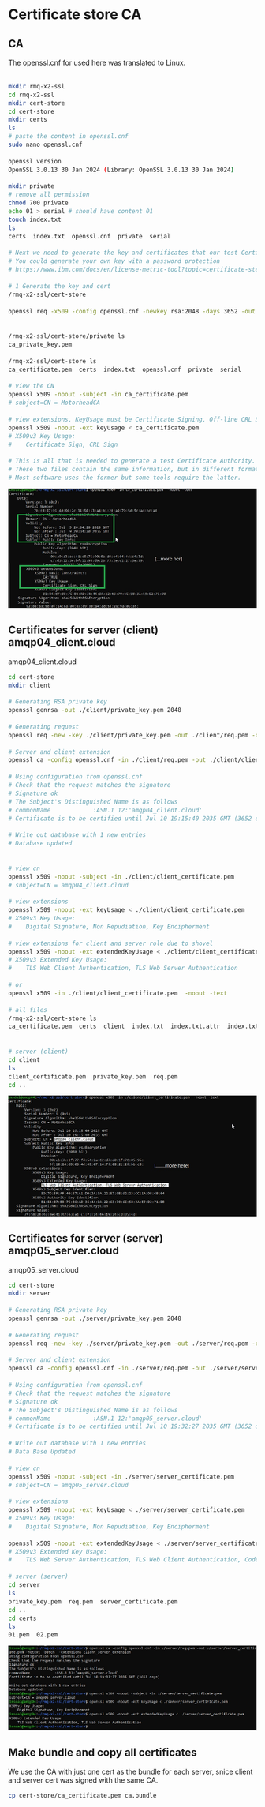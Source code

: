 # Certificate store CA


## CA

The openssl.cnf for used here was translated to Linux.

```bash

mkdir rmq-x2-ssl
cd rmq-x2-ssl
mkdir cert-store
cd cert-store
mkdir certs
ls
# paste the content in openssl.cnf
sudo nano openssl.cnf

openssl version
OpenSSL 3.0.13 30 Jan 2024 (Library: OpenSSL 3.0.13 30 Jan 2024)

mkdir private
# remove all permission
chmod 700 private 
echo 01 > serial # should have content 01
touch index.txt
ls
certs  index.txt  openssl.cnf  private  serial

# Next we need to generate the key and certificates that our test Certificate Authority will use. Since we are uing a custom openssl.cnf we have already added where the key should be stored.
# You could generate your own key with a password protection
# https://www.ibm.com/docs/en/license-metric-tool?topic=certificate-step-1-creating-private-keys-certificates

# 1 Generate the key and cert
/rmq-x2-ssl/cert-store

openssl req -x509 -config openssl.cnf -newkey rsa:2048 -days 3652 -out ca_certificate.pem -outform PEM -subj /CN=MotorheadCA/ -nodes


/rmq-x2-ssl/cert-store/private ls
ca_private_key.pem

/rmq-x2-ssl/cert-store ls
ca_certificate.pem  certs  index.txt  openssl.cnf  private  serial

# view the CN
openssl x509 -noout -subject -in ca_certificate.pem
# subject=CN = MotorheadCA

# view extensions, KeyUsage must be Certificate Signing, Off-line CRL Signing, CRL Signing (06) or at least keyCertSign, cRLSign
openssl x509 -noout -ext keyUsage < ca_certificate.pem
# X509v3 Key Usage:
#    Certificate Sign, CRL Sign

# This is all that is needed to generate a test Certificate Authority. The root certificate is in ca_certificate.pem and is also in ca_certificate.cer. 
# These two files contain the same information, but in different formats, PEM and DER. 
# Most software uses the former but some tools require the latter.
```

![ca cert](https://github.com/spawnmarvel/linux-and-azure/blob/main/azure-extra-linux-vm/rabbitmq-server/images/ca.jpg)

## Certificates for server (client) amqp04_client.cloud

amqp04_client.cloud

```bash
cd cert-store
mkdir client

# Generating RSA private key
openssl genrsa -out ./client/private_key.pem 2048

# Generating request
openssl req -new -key ./client/private_key.pem -out ./client/req.pem -outform PEM -subj /CN=amqp04_client.cloud -nodes

# Server and client extension
openssl ca -config openssl.cnf -in ./client/req.pem -out ./client/client_certificate.pem -notext -batch -extensions client_server_extension

# Using configuration from openssl.cnf
# Check that the request matches the signature
# Signature ok
# The Subject's Distinguished Name is as follows
# commonName            :ASN.1 12:'amqp04_client.cloud'
# Certificate is to be certified until Jul 10 19:15:40 2035 GMT (3652 days)

# Write out database with 1 new entries
# Database updated


# view cn
openssl x509 -noout -subject -in ./client/client_certificate.pem
# subject=CN = amqp04_client.cloud

# view extensions
openssl x509 -noout -ext keyUsage < ./client/client_certificate.pem
# X509v3 Key Usage:
#    Digital Signature, Non Repudiation, Key Encipherment

# view extensions for client and server role due to shovel
openssl x509 -noout -ext extendedKeyUsage < ./client/client_certificate.pem
# X509v3 Extended Key Usage:
#    TLS Web Client Authentication, TLS Web Server Authentication

# or
openssl x509 -in ./client/client_certificate.pem  -noout -text

# all files
/rmq-x2-ssl/cert-store ls
ca_certificate.pem  certs  client  index.txt  index.txt.attr  index.txt.old  openssl.cnf  private  serial  serial.old


# server (client)
cd client
ls
client_certificate.pem  private_key.pem  req.pem
cd ..


```
![amqp04 cert](https://github.com/spawnmarvel/linux-and-azure/blob/main/azure-extra-linux-vm/rabbitmq-server/images/amqp04client.jpg)

## Certificates for server (server) amqp05_server.cloud

amqp05_server.cloud

```bash
cd cert-store
mkdir server

# Generating RSA private key
openssl genrsa -out ./server/private_key.pem 2048

# Generating request
openssl req -new -key ./server/private_key.pem -out ./server/req.pem -outform PEM -subj /CN=amqp05_server.cloud -nodes

# Server and client extension
openssl ca -config openssl.cnf -in ./server/req.pem -out ./server/server_certificate.pem -notext -batch  -extensions client_server_extension

# Using configuration from openssl.cnf
# Check that the request matches the signature
# Signature ok
# The Subject's Distinguished Name is as follows
# commonName            :ASN.1 12:'amqp05_server.cloud'
# Certificate is to be certified until Jul 10 19:32:27 2035 GMT (3652 days)

# Write out database with 1 new entries
# Data Base Updated

# view cn
openssl x509 -noout -subject -in ./server/server_certificate.pem
# subject=CN = amqp05_server.cloud

# view extensions 
openssl x509 -noout -ext keyUsage < ./server/server_certificate.pem
# X509v3 Key Usage:
#    Digital Signature, Non Repudiation, Key Encipherment

openssl x509 -noout -ext extendedKeyUsage < ./server/server_certificate.pem
# X509v3 Extended Key Usage:
#    TLS Web Server Authentication, TLS Web Client Authentication, Code Signing, E-mail Protection

# server (server)
cd server
ls
private_key.pem  req.pem  server_certificate.pem
cd ..
cd certs
ls
01.pem  02.pem
```
![amqp05 cert](https://github.com/spawnmarvel/linux-and-azure/blob/main/azure-extra-linux-vm/rabbitmq-server/images/amqp05server.jpg)

## Make bundle and copy all certificates

We use the CA with just one cert as the bundle for each server, snice client and server cert was signed with the same CA.

```bash
cp cert-store/ca_certificate.pem ca.bundle

```



